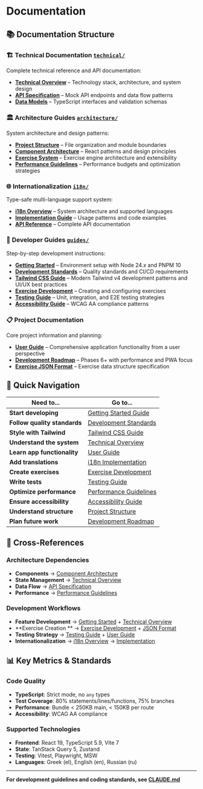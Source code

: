 # Documentation

## 📚 Documentation Structure

### 🏗️ **Technical Documentation** [`technical/`](technical/)

Complete technical reference and API documentation:

- [**Technical Overview**](technical/overview.md) – Technology stack, architecture, and system design
- [**API Specification**](technical/api-specification.md) – Mock API endpoints and data flow patterns
- [**Data Models**](technical/data-models.md) – TypeScript interfaces and validation schemas

### 🏛️ **Architecture Guides** [`architecture/`](architecture/)

System architecture and design patterns:

- [**Project Structure**](architecture/project-structure.md) – File organization and module boundaries
- [**Component Architecture**](architecture/component-architecture.md) – React patterns and design principles
- [**Exercise System**](architecture/exercise-system.md) – Exercise engine architecture and extensibility
- [**Performance Guidelines**](architecture/performance.md) – Performance budgets and optimization strategies

### 🌐 **Internationalization** [`i18n/`](i18n/)

Type-safe multi-language support system:

- [**i18n Overview**](i18n/overview.md) – System architecture and supported languages
- [**Implementation Guide**](i18n/implementation.md) – Usage patterns and code examples
- [**API Reference**](i18n/api-reference.md) – Complete API documentation

### 📖 **Developer Guides** [`guides/`](guides/)

Step-by-step development instructions:

- [**Getting Started**](guides/getting-started.md) – Environment setup with Node 24.x and PNPM 10
- [**Development Standards**](guides/development-standards.md) – Quality standards and CI/CD requirements
- [**Tailwind CSS Guide**](guides/tailwind-css-guide.md) – Modern Tailwind v4 development patterns and UI/UX best
  practices
- [**Exercise Development**](guides/exercise-development.md) – Creating and configuring exercises
- [**Testing Guide**](guides/testing-guide.md) – Unit, integration, and E2E testing strategies
- [**Accessibility Guide**](guides/accessibility.md) – WCAG AA compliance patterns

### 📋 **Project Documentation**

Core project information and planning:

- [**User Guide**](guides/user-guide.md) – Comprehensive application functionality from a user perspective
- [**Development Roadmap**](ROADMAP.md) – Phases 6+ with performance and PWA focus
- [**Exercise JSON Format**](exercise-json-format.md) – Exercise data structure specification

## 🎯 Quick Navigation

| Need to...                   | Go to...                                                 |
|------------------------------|----------------------------------------------------------|
| **Start developing**         | [Getting Started Guide](guides/getting-started.md)       |
| **Follow quality standards** | [Development Standards](guides/development-standards.md) |
| **Style with Tailwind**      | [Tailwind CSS Guide](guides/tailwind-css-guide.md)       |
| **Understand the system**    | [Technical Overview](technical/overview.md)              |
| **Learn app functionality**  | [User Guide](guides/user-guide.md)                       |
| **Add translations**         | [i18n Implementation](i18n/implementation.md)            |
| **Create exercises**         | [Exercise Development](guides/exercise-development.md)   |
| **Write tests**              | [Testing Guide](guides/testing-guide.md)                 |
| **Optimize performance**     | [Performance Guidelines](architecture/performance.md)    |
| **Ensure accessibility**     | [Accessibility Guide](guides/accessibility.md)           |
| **Understand structure**     | [Project Structure](architecture/project-structure.md)   |
| **Plan future work**         | [Development Roadmap](ROADMAP.md)                        |


## 🔗 Cross-References

### Architecture Dependencies

- **Components** → [Component Architecture](architecture/component-architecture.md)
- **State Management** → [Technical Overview](technical/overview.md#state-management)
- **Data Flow** → [API Specification](technical/api-specification.md)
- **Performance** → [Performance Guidelines](architecture/performance.md)

### Development Workflows

- **Feature Development** → [Getting Started](guides/getting-started.md) + [Technical Overview](technical/overview.md)
- **Exercise Creation
  ** → [Exercise Development](guides/exercise-development.md) + [JSON Format](exercise-json-format.md)
- **Testing Strategy** → [Testing Guide](guides/testing-guide.md) + [User Guide](guides/user-guide.md)
- **Internationalization** → [i18n Overview](i18n/overview.md) → [Implementation](i18n/implementation.md)

## 📊 Key Metrics & Standards

### Code Quality

- **TypeScript**: Strict mode, no `any` types
- **Test Coverage**: 80% statements/lines/functions, 75% branches
- **Performance**: Bundle < 250KB main, < 150KB per route
- **Accessibility**: WCAG AA compliance

### Supported Technologies

- **Frontend**: React 19, TypeScript 5.9, Vite 7
- **State**: TanStack Query 5, Zustand
- **Testing**: Vitest, Playwright, MSW
- **Languages**: Greek (el), English (en), Russian (ru)

---

**For development guidelines and coding standards, see [CLAUDE.md](../CLAUDE.md)**

